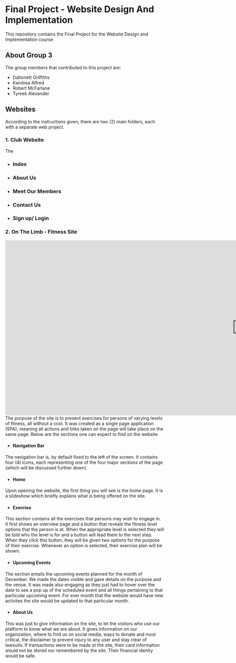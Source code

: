 # Final Project - Website Design And Implementation
This repository contains the Final Project for the Website Design and Implementation course


## About Group 3
The group members that contributed to this project are:
* Daltonett Griffiths
* Kandrea Alfred
* Robert McFarlane
* Tyreek Alexander


## Websites
According to the instructions given, there are two (2) main folders, each with a separate web project.

### 1. Club Website
The 

* ### Index

* ### About Us

* ### Meet Our Members

* ### Contact Us

* ### Sign up/ Login

### 2. On The Limb - Fitness Site
<iframe width="1519" height="554" src="https://www.youtube.com/embed/jqvCiUc2oMs" frameborder="0" allow="accelerometer; autoplay; clipboard-write; encrypted-media; gyroscope; picture-in-picture" allowfullscreen></iframe>
The purpose of the site is to present exercises for persons of varying levels of fitness, all without a cost. It was created as a single page application (SPA), meaning all actions and links taken on the page will take place on the same page. Below are the sections one can expect to find on the website
  
* #### Navigation Bar
The navigation bar is, by default fixed to the left of the screen. It contains four (4) icons, each representing one of the four major sections of the page (which will be       discussed further down).
  
* #### Home
Upon opening the website, the first thing you will see is the home page. It is a slideshow which briefly explains what is being offered on the site.

* #### Exercise
This section contains all the exercises that persons may wish to engage in. It first shows an overview page and a button that reveals the fitness level options that the person   is at. When the appropriate level is selected they will be told who the level is for and a button will lead them to the next step.
When they click this button, they will be given two options for the purpose of their exercise. Whenever an option is selected, their exercise plan will be shown.

* #### Upcoming Events
The section entails the upcoming events planned for the month of December. We made the dates visible and gave details on the purpose and the venue. It was made also engaging as they just had to hover over the date to see a pop up of the scheduled event and all things pertaining to that particular upcoming event. For ever month that the website would have new activites the site would be updated to that particular month. 

* #### About Us
This was just to give information on the site, to let the visitors who use our platform to know what we are about. It gives information on our organization, where to find us on social media, ways to donate and most critical, the disclaimer tp prevent injury to any user and stay clear of lawsuits. If transactions were to be made ot the site, their card information would not be stored nor remembered by the site. Their financial idenity would be safe. 